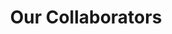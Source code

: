 ---
# TO ADD A NEW COLLABORATOR
# - Create a new folder for that collaborator, keep the name short.
# - Add `index.md` with 2-3 sentences about what that collaborator does.
# - Add an image called featured.png/jpeg with their logo
# - Use `tags:` to mark them as `funder`, `member`, or `collaborator`
# - Reference the collaborator in a post like: ../../collaborators/czi/index.md

title: Our Collaborators
type: landing

sections:
  - block: markdown
    content:
      title: Our Collaborators
      subtitle: These are organizations we've acknowledged in [our impact posts](https://2i2c.org/category/impact) from the [2i2c blog](https://2i2c.org/blog). This is usually because of _funding_ or _collaborating on_ impact that 2i2c has had, as part of our [commitment to collaborative practices](../open-practices).

  - block: portfolio
    content:
      filters:
        folders:
          - collaborators
        exclude_featured: false
      count: 0
      buttons:
        - name: All
          tag: '*'
        - name: Funders
          tag: funder
        - name: Members
          tag: member
        - name: Collaborators
          tag: collaborator
    design:
      columns: '3'
      view: masonry
      flip_alt_rows: false
      css_class: collaborators-gallery
---